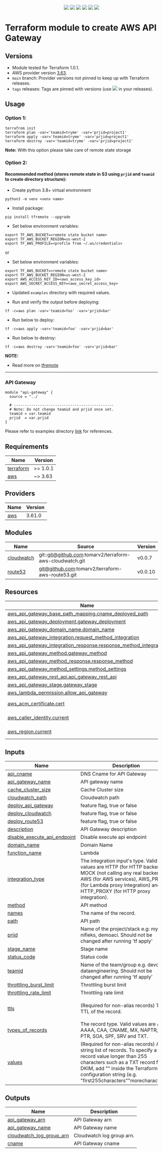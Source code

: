 <p align="center">
    <a href="https://github.com/tomarv2/terraform-template/actions/workflows/pre-commit.yml" alt="Pre Commit">
        <img src="https://github.com/tomarv2/terraform-template/actions/workflows/pre-commit.yml/badge.svg?branch=main" /></a>
    <a href="https://www.apache.org/licenses/LICENSE-2.0" alt="license">
        <img src="https://img.shields.io/github/license/tomarv2/terraform-template" /></a>
    <a href="https://github.com/tomarv2/terraform-template/tags" alt="GitHub tag">
        <img src="https://img.shields.io/github/v/tag/tomarv2/terraform-template" /></a>
    <a href="https://github.com/tomarv2/terraform-template/pulse" alt="Activity">
        <img src="https://img.shields.io/github/commit-activity/m/tomarv2/terraform-template" /></a>
    <a href="https://stackoverflow.com/users/6679867/tomarv2" alt="Stack Exchange reputation">
        <img src="https://img.shields.io/stackexchange/stackoverflow/r/6679867"></a>
    <a href="https://twitter.com/intent/follow?screen_name=varuntomar2019" alt="follow on Twitter">
        <img src="https://img.shields.io/twitter/follow/varuntomar2019?style=social&logo=twitter"></a>
</p>

# Terraform module to create AWS API Gateway

## Versions

- Module tested for Terraform 1.0.1.
- AWS provider version [3.63](https://registry.terraform.io/providers/hashicorp/aws/latest).
- `main` branch: Provider versions not pinned to keep up with Terraform releases.
- `tags` releases: Tags are pinned with versions (use <a href="https://github.com/tomarv2/terraform-template/tags" alt="GitHub tag">
        <img src="https://img.shields.io/github/v/tag/tomarv2/terraform-template" /></a> in your releases).

## Usage

### Option 1:

```
terrafrom init
terraform plan -var='teamid=tryme' -var='prjid=project1'
terraform apply -var='teamid=tryme' -var='prjid=project1'
terraform destroy -var='teamid=tryme' -var='prjid=project1'
```
**Note:** With this option please take care of remote state storage

### Option 2:

#### Recommended method (stores remote state in S3 using `prjid` and `teamid` to create directory structure):

- Create python 3.8+ virtual environment
```
python3 -m venv <venv name>
```

- Install package:
```
pip install tfremote --upgrade
```

- Set below environment variables:
```
export TF_AWS_BUCKET=<remote state bucket name>
export TF_AWS_BUCKET_REGION=us-west-2
export TF_AWS_PROFILE=<profile from ~/.ws/credentials>
```

or

- Set below environment variables:
```
export TF_AWS_BUCKET=<remote state bucket name>
export TF_AWS_BUCKET_REGION=us-west-2
export AWS_ACCESS_KEY_ID=<aws_access_key_id>
export AWS_SECRET_ACCESS_KEY=<aws_secret_access_key>
```

- Updated `examples` directory with required values.

- Run and verify the output before deploying:
```
tf -c=aws plan -var='teamid=foo' -var='prjid=bar'
```

- Run below to deploy:
```
tf -c=aws apply -var='teamid=foo' -var='prjid=bar'
```

- Run below to destroy:
```
tf -c=aws destroy -var='teamid=foo' -var='prjid=bar'
```

**NOTE:**

- Read more on [tfremote](https://github.com/tomarv2/tfremote)
---

### API Gateway
```
module "api-gateway" {
  source = "../

  # ----------------------------------------------
  # Note: Do not change teamid and prjid once set.
  teamid = var.teamid
  prjid  = var.prjid
}
```

Please refer to examples directory [link](examples) for references.

## Requirements

| Name | Version |
|------|---------|
| <a name="requirement_terraform"></a> [terraform](#requirement\_terraform) | >= 1.0.1 |
| <a name="requirement_aws"></a> [aws](#requirement\_aws) | ~> 3.63 |

## Providers

| Name | Version |
|------|---------|
| <a name="provider_aws"></a> [aws](#provider\_aws) | 3.61.0 |

## Modules

| Name | Source | Version |
|------|--------|---------|
| <a name="module_cloudwatch"></a> [cloudwatch](#module\_cloudwatch) | git::git@github.com:tomarv2/terraform-aws-cloudwatch.git | v0.0.7 |
| <a name="module_route53"></a> [route53](#module\_route53) | git@github.com:tomarv2/terraform-aws-route53.git | v0.0.10 |

## Resources

| Name | Type |
|------|------|
| [aws_api_gateway_base_path_mapping.cname_deployed_path](https://registry.terraform.io/providers/hashicorp/aws/latest/docs/resources/api_gateway_base_path_mapping) | resource |
| [aws_api_gateway_deployment.gateway_deployment](https://registry.terraform.io/providers/hashicorp/aws/latest/docs/resources/api_gateway_deployment) | resource |
| [aws_api_gateway_domain_name.domain_name](https://registry.terraform.io/providers/hashicorp/aws/latest/docs/resources/api_gateway_domain_name) | resource |
| [aws_api_gateway_integration.request_method_integration](https://registry.terraform.io/providers/hashicorp/aws/latest/docs/resources/api_gateway_integration) | resource |
| [aws_api_gateway_integration_response.response_method_integration](https://registry.terraform.io/providers/hashicorp/aws/latest/docs/resources/api_gateway_integration_response) | resource |
| [aws_api_gateway_method.gateway_method](https://registry.terraform.io/providers/hashicorp/aws/latest/docs/resources/api_gateway_method) | resource |
| [aws_api_gateway_method_response.response_method](https://registry.terraform.io/providers/hashicorp/aws/latest/docs/resources/api_gateway_method_response) | resource |
| [aws_api_gateway_method_settings.method_settings](https://registry.terraform.io/providers/hashicorp/aws/latest/docs/resources/api_gateway_method_settings) | resource |
| [aws_api_gateway_rest_api.api_gateway_rest_api](https://registry.terraform.io/providers/hashicorp/aws/latest/docs/resources/api_gateway_rest_api) | resource |
| [aws_api_gateway_stage.gateway_stage](https://registry.terraform.io/providers/hashicorp/aws/latest/docs/resources/api_gateway_stage) | resource |
| [aws_lambda_permission.allow_api_gateway](https://registry.terraform.io/providers/hashicorp/aws/latest/docs/resources/lambda_permission) | resource |
| [aws_acm_certificate.cert](https://registry.terraform.io/providers/hashicorp/aws/latest/docs/data-sources/acm_certificate) | data source |
| [aws_caller_identity.current](https://registry.terraform.io/providers/hashicorp/aws/latest/docs/data-sources/caller_identity) | data source |
| [aws_region.current](https://registry.terraform.io/providers/hashicorp/aws/latest/docs/data-sources/region) | data source |

## Inputs

| Name | Description | Type | Default | Required |
|------|-------------|------|---------|:--------:|
| <a name="input_api_cname"></a> [api\_cname](#input\_api\_cname) | DNS Cname for API Gateway | `string` | n/a | yes |
| <a name="input_api_gateway_name"></a> [api\_gateway\_name](#input\_api\_gateway\_name) | API gateway name | `string` | `null` | no |
| <a name="input_cache_cluster_size"></a> [cache\_cluster\_size](#input\_cache\_cluster\_size) | Cache Cluster size | `string` | `"0.5"` | no |
| <a name="input_cloudwatch_path"></a> [cloudwatch\_path](#input\_cloudwatch\_path) | Cloudwatch path | `string` | `null` | no |
| <a name="input_deploy_api_gateway"></a> [deploy\_api\_gateway](#input\_deploy\_api\_gateway) | feature flag, true or false | `bool` | `true` | no |
| <a name="input_deploy_cloudwatch"></a> [deploy\_cloudwatch](#input\_deploy\_cloudwatch) | feature flag, true or false | `bool` | `true` | no |
| <a name="input_deploy_route53"></a> [deploy\_route53](#input\_deploy\_route53) | feature flag, true or false | `bool` | `true` | no |
| <a name="input_description"></a> [description](#input\_description) | API Gateway description | `string` | `null` | no |
| <a name="input_disable_execute_api_endpoint"></a> [disable\_execute\_api\_endpoint](#input\_disable\_execute\_api\_endpoint) | Disable execute api endpoint | `string` | `false` | no |
| <a name="input_domain_name"></a> [domain\_name](#input\_domain\_name) | Domain Name | `string` | n/a | yes |
| <a name="input_function_name"></a> [function\_name](#input\_function\_name) | Lambda | `string` | n/a | yes |
| <a name="input_integration_type"></a> [integration\_type](#input\_integration\_type) | The integration input's type. Valid values are HTTP (for HTTP backends), MOCK (not calling any real backend), AWS (for AWS services), AWS\_PROXY (for Lambda proxy integration) and HTTP\_PROXY (for HTTP proxy integration). | `string` | `"AWS_PROXY"` | no |
| <a name="input_method"></a> [method](#input\_method) | API method | `string` | `"POST"` | no |
| <a name="input_names"></a> [names](#input\_names) | The name of the record. | `list(any)` | n/a | yes |
| <a name="input_path"></a> [path](#input\_path) | API path | `string` | `"/"` | no |
| <a name="input_prjid"></a> [prjid](#input\_prjid) | Name of the project/stack e.g: mystack, nifieks, demoaci. Should not be changed after running 'tf apply' | `string` | n/a | yes |
| <a name="input_stage_name"></a> [stage\_name](#input\_stage\_name) | Stage name | `string` | `null` | no |
| <a name="input_status_code"></a> [status\_code](#input\_status\_code) | Status code | `string` | `"200"` | no |
| <a name="input_teamid"></a> [teamid](#input\_teamid) | Name of the team/group e.g. devops, dataengineering. Should not be changed after running 'tf apply' | `string` | n/a | yes |
| <a name="input_throttling_burst_limit"></a> [throttling\_burst\_limit](#input\_throttling\_burst\_limit) | Throttling burst limit | `string` | `"50"` | no |
| <a name="input_throttling_rate_limit"></a> [throttling\_rate\_limit](#input\_throttling\_rate\_limit) | Throttling rate limit | `string` | `"100"` | no |
| <a name="input_ttls"></a> [ttls](#input\_ttls) | (Required for non-alias records) The TTL of the record. | `list(any)` | <pre>[<br>  "3600"<br>]</pre> | no |
| <a name="input_types_of_records"></a> [types\_of\_records](#input\_types\_of\_records) | The record type. Valid values are A, AAAA, CAA, CNAME, MX, NAPTR, NS, PTR, SOA, SPF, SRV and TXT. | `list(any)` | n/a | yes |
| <a name="input_values"></a> [values](#input\_values) | (Required for non-alias records) A string list of records. To specify a single record value longer than 255 characters such as a TXT record for DKIM, add "" inside the Terraform configuration string (e.g. "first255characters""morecharacters"). | `list(any)` | `null` | no |

## Outputs

| Name | Description |
|------|-------------|
| <a name="output_api_gateway_arn"></a> [api\_gateway\_arn](#output\_api\_gateway\_arn) | API Gateway arn |
| <a name="output_api_gateway_name"></a> [api\_gateway\_name](#output\_api\_gateway\_name) | API Gateway name |
| <a name="output_cloudwatch_log_group_arn"></a> [cloudwatch\_log\_group\_arn](#output\_cloudwatch\_log\_group\_arn) | Cloudwatch log group arn. |
| <a name="output_cname"></a> [cname](#output\_cname) | API Gateway cname |
